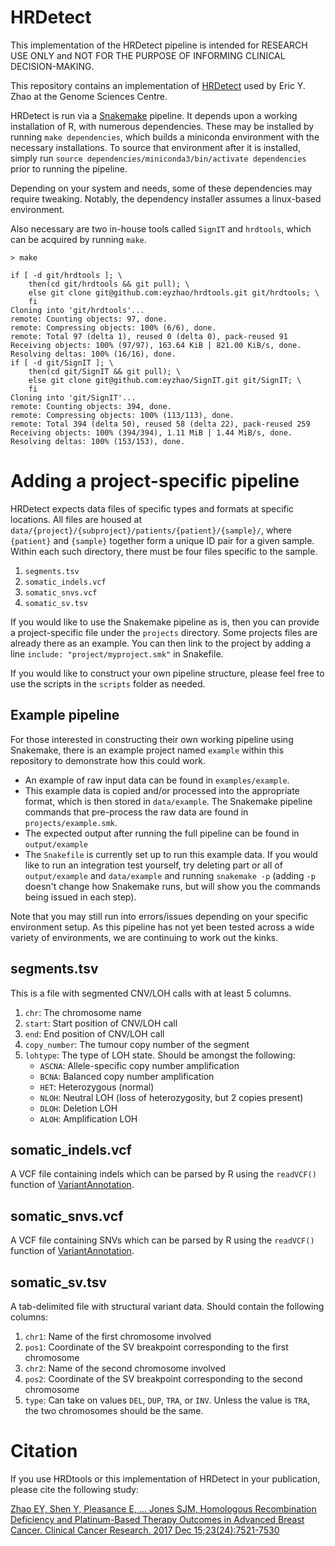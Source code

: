 # HRDetect

This implementation of the HRDetect pipeline is intended for RESEARCH USE ONLY and NOT FOR THE PURPOSE OF INFORMING CLINICAL DECISION-MAKING.

This repository contains an implementation of [HRDetect](https://www.nature.com/articles/nm.4292) used by Eric Y. Zhao at the Genome Sciences Centre.

HRDetect is run via a [Snakemake](http://snakemake.readthedocs.io/en/latest/) pipeline. It depends upon a working installation of R, with numerous dependencies. These may be installed by running `make dependencies`, which builds a miniconda environment with the necessary installations. To source that environment after it is installed, simply run `source dependencies/miniconda3/bin/activate dependencies` prior to running the pipeline.

Depending on your system and needs, some of these dependencies may require tweaking. Notably, the dependency installer assumes a linux-based environment.

Also necessary are two in-house tools called `SignIT` and `hrdtools`, which can be acquired by running `make`.

```
> make

if [ -d git/hrdtools ]; \
    then(cd git/hrdtools && git pull); \
    else git clone git@github.com:eyzhao/hrdtools.git git/hrdtools; \
    fi
Cloning into 'git/hrdtools'...
remote: Counting objects: 97, done.
remote: Compressing objects: 100% (6/6), done.
remote: Total 97 (delta 1), reused 0 (delta 0), pack-reused 91
Receiving objects: 100% (97/97), 163.64 KiB | 821.00 KiB/s, done.
Resolving deltas: 100% (16/16), done.
if [ -d git/SignIT ]; \
    then(cd git/SignIT && git pull); \
    else git clone git@github.com:eyzhao/SignIT.git git/SignIT; \
    fi
Cloning into 'git/SignIT'...
remote: Counting objects: 394, done.
remote: Compressing objects: 100% (113/113), done.
remote: Total 394 (delta 50), reused 58 (delta 22), pack-reused 259
Receiving objects: 100% (394/394), 1.11 MiB | 1.44 MiB/s, done.
Resolving deltas: 100% (153/153), done.
```

# Adding a project-specific pipeline

HRDetect expects data files of specific types and formats at specific locations. All files are housed at `data/{project}/{subproject}/patients/{patient}/{sample}/`, where `{patient}` and `{sample}` together form a unique ID pair for a given sample. Within each such directory, there must be four files specific to the sample.

1. `segments.tsv`
2. `somatic_indels.vcf`
3. `somatic_snvs.vcf`
4. `somatic_sv.tsv`

If you would like to use the Snakemake pipeline as is, then you can provide a project-specific file under the `projects` directory. Some projects files are already there as an example. You can then link to the project by adding a line `include: "project/myproject.smk"` in Snakefile.

If you would like to construct your own pipeline structure, please feel free to use the scripts in the `scripts` folder as needed.

## Example pipeline

For those interested in constructing their own working pipeline using Snakemake, there is an example project named `example` within this repository to demonstrate how this could work.

- An example of raw input data can be found in `examples/example`.
- This example data is copied and/or processed into the appropriate format, which is then stored in `data/example`. The Snakemake pipeline commands that pre-process the raw data are found in `projects/example.smk`.
- The expected output after running the full pipeline can be found in `output/example`
- The `Snakefile` is currently set up to run this example data. If you would like to run an integration test yourself, try deleting part or all of `output/example` and `data/example` and running `snakemake -p` (adding `-p` doesn't change how Snakemake runs, but will show you the commands being issued in each step).

Note that you may still run into errors/issues depending on your specific environment setup. As this pipeline has not yet been tested across a wide variety of environments, we are continuing to work out the kinks.

## segments.tsv

This is a file with segmented CNV/LOH calls with at least 5 columns.

1. `chr`: The chromosome name
2. `start`: Start position of CNV/LOH call
3. `end`: End position of CNV/LOH call
4. `copy_number`: The tumour copy number of the segment
5. `lohtype`: The type of LOH state. Should be amongst the following:
    - `ASCNA`: Allele-specific copy number amplification
    - `BCNA`: Balanced copy number amplification
    - `HET`: Heterozygous (normal)
    - `NLOH`: Neutral LOH (loss of heterozygosity, but 2 copies present)
    - `DLOH`: Deletion LOH
    - `ALOH`: Amplification LOH

## somatic_indels.vcf

A VCF file containing indels which can be parsed by R using the `readVCF()` function of [VariantAnnotation](http://bioconductor.org/packages/release/bioc/html/VariantAnnotation.html).

## somatic_snvs.vcf

A VCF file containing SNVs which can be parsed by R using the `readVCF()` function of [VariantAnnotation](http://bioconductor.org/packages/release/bioc/html/VariantAnnotation.html).

## somatic_sv.tsv

A tab-delimited file with structural variant data. Should contain the following columns:

1. `chr1`: Name of the first chromosome involved
2. `pos1`: Coordinate of the SV breakpoint corresponding to the first chromosome
3. `chr2`: Name of the second chromosome involved
4. `pos2`: Coordinate of the SV breakpoint corresponding to the second chromosome
5. `type`: Can take on values `DEL`, `DUP`, `TRA`, or `INV`. Unless the value is `TRA`, the two chromosomes should be the same.

# Citation

If you use HRDtools or this implementation of HRDetect in your publication, please cite the following study:

[Zhao EY, Shen Y, Pleasance E, ... Jones SJM, Homologous Recombination Deficiency and Platinum-Based Therapy Outcomes in Advanced Breast Cancer. Clinical Cancer Research. 2017 Dec 15;23(24):7521-7530](https://www.ncbi.nlm.nih.gov/pubmed/29246904)


